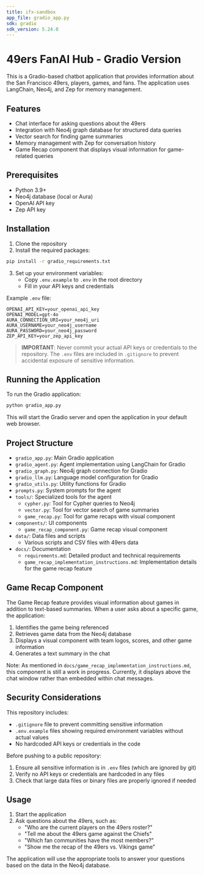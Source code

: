 ```yaml
---
title: ifx-sandbox
app_file: gradio_app.py
sdk: gradio
sdk_version: 5.24.0
---
```

# 49ers FanAI Hub - Gradio Version

This is a Gradio-based chatbot application that provides information about the San Francisco 49ers, players, games, and fans. The application uses LangChain, Neo4j, and Zep for memory management.

## Features

- Chat interface for asking questions about the 49ers
- Integration with Neo4j graph database for structured data queries
- Vector search for finding game summaries
- Memory management with Zep for conversation history
- Game Recap component that displays visual information for game-related queries

## Prerequisites

- Python 3.9+
- Neo4j database (local or Aura)
- OpenAI API key
- Zep API key

## Installation

1. Clone the repository
2. Install the required packages:

```bash
pip install -r gradio_requirements.txt
```

3. Set up your environment variables:
   - Copy `.env.example` to `.env` in the root directory
   - Fill in your API keys and credentials

Example `.env` file:
```
OPENAI_API_KEY=your_openai_api_key
OPENAI_MODEL=gpt-4o
AURA_CONNECTION_URI=your_neo4j_uri
AURA_USERNAME=your_neo4j_username
AURA_PASSWORD=your_neo4j_password
ZEP_API_KEY=your_zep_api_key
```

> **IMPORTANT**: Never commit your actual API keys or credentials to the repository. The `.env` files are included in `.gitignore` to prevent accidental exposure of sensitive information.

## Running the Application

To run the Gradio application:

```bash
python gradio_app.py
```

This will start the Gradio server and open the application in your default web browser.

## Project Structure

- `gradio_app.py`: Main Gradio application
- `gradio_agent.py`: Agent implementation using LangChain for Gradio
- `gradio_graph.py`: Neo4j graph connection for Gradio
- `gradio_llm.py`: Language model configuration for Gradio
- `gradio_utils.py`: Utility functions for Gradio
- `prompts.py`: System prompts for the agent
- `tools/`: Specialized tools for the agent
  - `cypher.py`: Tool for Cypher queries to Neo4j
  - `vector.py`: Tool for vector search of game summaries
  - `game_recap.py`: Tool for game recaps with visual component
- `components/`: UI components
  - `game_recap_component.py`: Game recap visual component
- `data/`: Data files and scripts
  - Various scripts and CSV files with 49ers data
- `docs/`: Documentation
  - `requirements.md`: Detailed product and technical requirements
  - `game_recap_implementation_instructions.md`: Implementation details for the game recap feature

## Game Recap Component

The Game Recap feature provides visual information about games in addition to text-based summaries. When a user asks about a specific game, the application:

1. Identifies the game being referenced
2. Retrieves game data from the Neo4j database
3. Displays a visual component with team logos, scores, and other game information
4. Generates a text summary in the chat

Note: As mentioned in `docs/game_recap_implementation_instructions.md`, this component is still a work in progress. Currently, it displays above the chat window rather than embedded within chat messages.

## Security Considerations

This repository includes:
- `.gitignore` file to prevent committing sensitive information
- `.env.example` files showing required environment variables without actual values
- No hardcoded API keys or credentials in the code

Before pushing to a public repository:
1. Ensure all sensitive information is in `.env` files (which are ignored by git)
2. Verify no API keys or credentials are hardcoded in any files
3. Check that large data files or binary files are properly ignored if needed

## Usage

1. Start the application
2. Ask questions about the 49ers, such as:
   - "Who are the current players on the 49ers roster?"
   - "Tell me about the 49ers game against the Chiefs"
   - "Which fan communities have the most members?"
   - "Show me the recap of the 49ers vs. Vikings game"

The application will use the appropriate tools to answer your questions based on the data in the Neo4j database.
